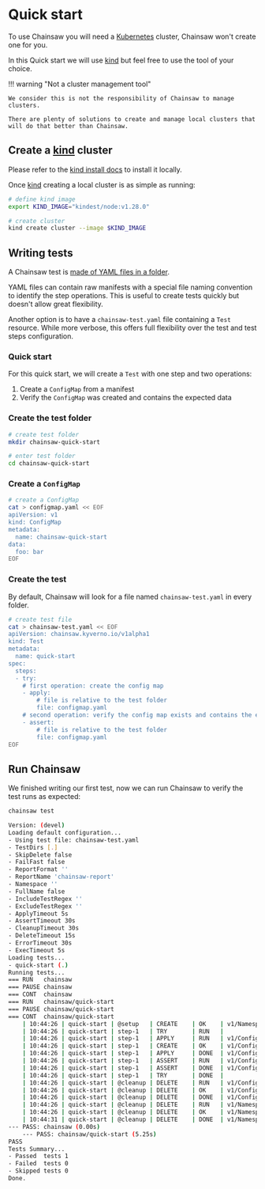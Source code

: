 # Quick start

To use Chainsaw you will need a [Kubernetes](https://kybernetes.io) cluster, Chainsaw won't create one for you.

In this Quick start we will use [kind](https://kind.sigs.k8s.io) but feel free to use the tool of your choice.

!!! warning "Not a cluster management tool"

    We consider this is not the responsibility of Chainsaw to manage clusters.

    There are plenty of solutions to create and manage local clusters that will do that better than Chainsaw.

## Create a [kind](https://kind.sigs.k8s.io) cluster

Please refer to the [kind install docs](https://kind.sigs.k8s.io/docs/user/quick-start/#installation) to install it locally.

Once [kind](https://kind.sigs.k8s.io) creating a local cluster is as simple as running:

```bash
# define kind image
export KIND_IMAGE="kindest/node:v1.28.0"

# create cluster
kind create cluster --image $KIND_IMAGE
```

## Writing tests

A Chainsaw test is [made of YAML files in a folder](./tests/index.md).

YAML files can contain raw manifests with a special file naming convention to identify the step operations.
This is useful to create tests quickly but doesn't allow great flexibility.

Another option is to have a `chainsaw-test.yaml` file containing a `Test` resource. While more verbose, this offers full flexibility over the test and test steps configuration.

### Quick start

For this quick start, we will create a `Test` with one step and two operations:

1. Create a `ConfigMap` from a manifest
1. Verify the `ConfigMap` was created and contains the expected data

### Create the test folder

```bash
# create test folder
mkdir chainsaw-quick-start

# enter test folder
cd chainsaw-quick-start
```

### Create a `ConfigMap`

```bash
# create a ConfigMap
cat > configmap.yaml << EOF
apiVersion: v1
kind: ConfigMap
metadata:
  name: chainsaw-quick-start
data:
  foo: bar
EOF
```

### Create the test

By default, Chainsaw will look for a file named `chainsaw-test.yaml` in every folder.

```bash
# create test file
cat > chainsaw-test.yaml << EOF
apiVersion: chainsaw.kyverno.io/v1alpha1
kind: Test
metadata:
  name: quick-start
spec:
  steps:
  - try:
    # first operation: create the config map
    - apply:
        # file is relative to the test folder
        file: configmap.yaml
    # second operation: verify the config map exists and contains the expected data
    - assert:
        # file is relative to the test folder
        file: configmap.yaml
EOF
```

## Run Chainsaw

We finished writing our first test, now we can run Chainsaw to verify the test runs as expected:

```bash
chainsaw test

Version: (devel)
Loading default configuration...
- Using test file: chainsaw-test.yaml
- TestDirs [.]
- SkipDelete false
- FailFast false
- ReportFormat ''
- ReportName 'chainsaw-report'
- Namespace ''
- FullName false
- IncludeTestRegex ''
- ExcludeTestRegex ''
- ApplyTimeout 5s
- AssertTimeout 30s
- CleanupTimeout 30s
- DeleteTimeout 15s
- ErrorTimeout 30s
- ExecTimeout 5s
Loading tests...
- quick-start (.)
Running tests...
=== RUN   chainsaw
=== PAUSE chainsaw
=== CONT  chainsaw
=== RUN   chainsaw/quick-start
=== PAUSE chainsaw/quick-start
=== CONT  chainsaw/quick-start
    | 10:44:26 | quick-start | @setup   | CREATE    | OK    | v1/Namespace @ chainsaw-immense-jay
    | 10:44:26 | quick-start | step-1   | TRY       | RUN   |
    | 10:44:26 | quick-start | step-1   | APPLY     | RUN   | v1/ConfigMap @ chainsaw-immense-jay/chainsaw-quick-start
    | 10:44:26 | quick-start | step-1   | CREATE    | OK    | v1/ConfigMap @ chainsaw-immense-jay/chainsaw-quick-start
    | 10:44:26 | quick-start | step-1   | APPLY     | DONE  | v1/ConfigMap @ chainsaw-immense-jay/chainsaw-quick-start
    | 10:44:26 | quick-start | step-1   | ASSERT    | RUN   | v1/ConfigMap @ chainsaw-immense-jay/chainsaw-quick-start
    | 10:44:26 | quick-start | step-1   | ASSERT    | DONE  | v1/ConfigMap @ chainsaw-immense-jay/chainsaw-quick-start
    | 10:44:26 | quick-start | step-1   | TRY       | DONE  |
    | 10:44:26 | quick-start | @cleanup | DELETE    | RUN   | v1/ConfigMap @ chainsaw-immense-jay/chainsaw-quick-start
    | 10:44:26 | quick-start | @cleanup | DELETE    | OK    | v1/ConfigMap @ chainsaw-immense-jay/chainsaw-quick-start
    | 10:44:26 | quick-start | @cleanup | DELETE    | DONE  | v1/ConfigMap @ chainsaw-immense-jay/chainsaw-quick-start
    | 10:44:26 | quick-start | @cleanup | DELETE    | RUN   | v1/Namespace @ chainsaw-immense-jay
    | 10:44:26 | quick-start | @cleanup | DELETE    | OK    | v1/Namespace @ chainsaw-immense-jay
    | 10:44:31 | quick-start | @cleanup | DELETE    | DONE  | v1/Namespace @ chainsaw-immense-jay
--- PASS: chainsaw (0.00s)
    --- PASS: chainsaw/quick-start (5.25s)
PASS
Tests Summary...
- Passed  tests 1
- Failed  tests 0
- Skipped tests 0
Done.
```
